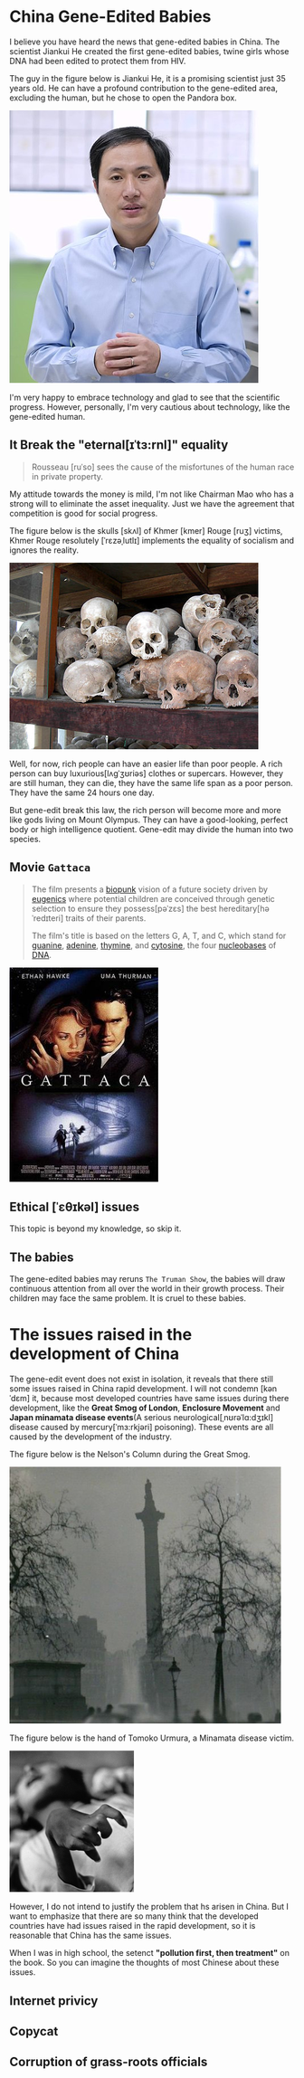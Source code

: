 # China Gene-Edited Babies

I believe you have heard the news that gene-edited babies in China. The scientist Jiankui He created the first gene-edited babies, twine girls whose DNA had been edited to protect them from HIV.

The guy in the figure below is Jiankui He, it is a promising scientist just 35 years old. He can have a profound contribution to the gene-edited area, excluding the human, but he chose to open the Pandora box.

![](../figures/blog6/Hejiankui.jpg)

I'm very happy to embrace technology and glad to see that the scientific progress. However, personally, I'm very cautious about technology, like the gene-edited human.

## It Break the "eternal[ɪˈtɜ:rnl]" equality

> Rousseau [ruˈso]  sees the cause of the misfortunes of the human race in private property.

My attitude towards the money is mild, I'm not like Chairman Mao who has a strong will to eliminate the asset inequality. Just we have the agreement that competition is good for social progress.

The figure below is the skulls [skʌl]  of Khmer [kmer] Rouge [ruʒ] victims, Khmer Rouge resolutely [ˈrɛzəˌlutlɪ] implements the equality of socialism and ignores the reality.

![](../figures/blog6/Choeungek.JPG)

Well, for now, rich people can have an easier life than poor people. A rich person can buy luxurious[lʌgˈʒʊriəs] clothes or supercars. However, they are still human, they can die, they have the same life span as a poor person. They have the same 24 hours one day.

But gene-edit break this law, the rich person will become more and more like gods living on Mount Olympus. They can have a good-looking, perfect body or high intelligence quotient. Gene-edit may divide the human into two species.

## Movie `Gattaca`

> The film presents a [biopunk](https://en.wikipedia.org/wiki/Biopunk) vision of a future society driven by [eugenics](https://en.wikipedia.org/wiki/Eugenics) where potential children are conceived through genetic selection to ensure they possess[pəˈzɛs]  the best hereditary[həˈredɪteri] traits of their parents.
>
> The film's title is based on the letters G, A, T, and C, which stand for [guanine](https://en.wikipedia.org/wiki/Guanine), [adenine](https://en.wikipedia.org/wiki/Adenine), [thymine](https://en.wikipedia.org/wiki/Thymine), and [cytosine](https://en.wikipedia.org/wiki/Cytosine), the four [nucleobases](https://en.wikipedia.org/wiki/Nucleobase) of [DNA](https://en.wikipedia.org/wiki/DNA).

![](../figures/blog6/gattaca.jpg)

## Ethical [ˈɛθɪkəl]  issues

This topic is beyond my knowledge, so skip it.

## The babies

The gene-edited babies may reruns `The Truman Show`, the babies will draw continuous attention from all over the world in their growth process. Their children may face the same problem. It is cruel to these babies.

# The issues raised in the development of China

The gene-edit event does not exist in isolation, it reveals that there still some issues raised in China rapid development. I will not condemn [kənˈdɛm] it, because most developed countries have same issues during there development, like the  **Great Smog of London**, **Enclosure Movement** and **Japan minamata disease events**(A serious neurological[ˌnʊrəˈlɑ:dʒɪkl]  disease caused by mercury[ˈmɜ:rkjəri]  poisoning). These events are all caused by the development of the industry.

The figure below is the Nelson's Column during the Great Smog. 

![](../figures/blog6/london_smole.jpg)

The figure below is the hand of Tomoko Urmura, a Minamata disease victim.

![](../figures/blog6/Tomokos_hand.gif)

However, I do not intend to justify the problem that hs arisen in China. But I want to emphasize that there are so many think that the developed countries have had issues raised in the rapid development, so it is reasonable that China has the same issues.

When I was in high school, the setenct **"pollution first, then treatment"** on the book. So you can imagine the thoughts of most Chinese about these issues.

## Internet privicy

## Copycat

## Corruption of grass-roots officials